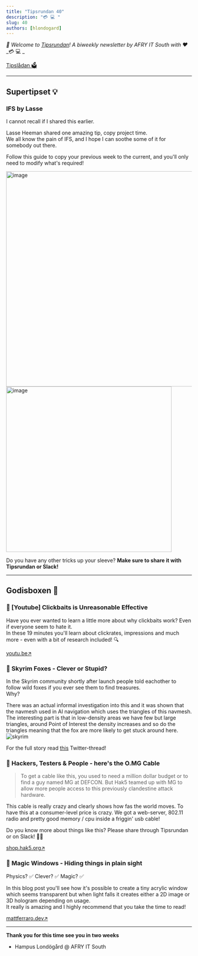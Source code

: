 ```yaml
---
title: "Tipsrundan 40"
description: "💳 💻 "
slug: 40
authors: [hlondogard]
---
```

_👋 Welcome to [Tipsrundan](https://afry-south.github.io/tipsrundan/2021-09-07-tipsrundan-40/)! A biweekly newsletter by AFRY IT South with ❤️_  
_💳 💻 _
<!--truncate-->

[Tipslådan 🗳](mailto:hampus.londogard@afry.com?subject=Tips)    

---
## Supertipset 💡
###         IFS by Lasse

I cannot recall if I shared this earlier. 

Lasse Heeman shared one amazing tip, copy project time.  
We all know the pain of IFS, and I hope I can soothe some of it for somebody out there.

Follow this guide to copy your previous week to the current, and you'll only need to modify what's required!

 <img width="584" alt="image" src="https://user-images.githubusercontent.com/7490199/132257448-8d2b4fae-3fa9-4dd7-9d1e-1da7ba26943c.png"><img width="449" alt="image" src="https://user-images.githubusercontent.com/7490199/132257486-9de6fdb2-64d7-4e00-a5ab-d0b8891f4e6f.png">

Do you have any other tricks up your sleeve? **Make sure to share it with Tipsrundan or Slack!**

---



## Godisboxen 🍭
        
### 🔀 [Youtube] Clickbaits is Unreasonable Effective

Have you ever wanted to learn a little more about why clickbaits work? Even if everyone seem to hate it.  
In these 19 minutes you'll learn  about clickrates, impressions and much more - even with a bit of research included! 🔍

[youtu.be↗](https://youtu.be/S2xHZPH5Sng)

### 🔀 Skyrim Foxes - Clever or Stupid?

In the Skyrim community shortly after launch people told eachother to follow wild foxes if you ever see them to find treasures.  
Why?

There was an actual informal investigation into this and it was shown that the navmesh used in AI navigation which uses the triangles of this navmesh.  
The interesting part is that in low-density areas we have few but large triangles, around Point of Interest the density increases and so do the triangles meaning that the fox are more likely to get stuck around here.  
![skyrim](https://pbs.twimg.com/media/E9FKexIXsAI95V4?format=jpg&name=small)

For the full story read [this](https://twitter.com/joelburgess/status/1428008043556622336?utm_source=hackernewsletter&utm_medium=email&utm_term=fun) Twitter-thread!



### 🔀 Hackers, Testers & People - here's the O.MG Cable

> To get a cable like this, you used to need a million dollar budget or to find a guy named MG at DEFCON. But Hak5 teamed up with MG to allow more people access to this previously clandestine attack hardware. 

This cable is really crazy and clearly shows how fas the world moves. To have this at a consumer-level price is crazy. We got a web-server, 802.11 radio and pretty good memory / cpu inside a friggin' usb cable!

Do you know more about things like this? Please share through Tipsrundan or on Slack! 👨‍💻

[shop.hak5.org↗](https://shop.hak5.org/products/o-mg-cable-usb-a)

### 🔀 Magic Windows - Hiding things in plain sight

Physics? ✅
Clever? ✅
Magic? ✅

In this blog post you'll see how it's possible to create a tiny acrylic window which seems transparent but when light falls it creates either a 2D image or 3D hologram depending on usage.  
It really is amazing and I highly recommend that you take the time to read!

[mattferraro.dev↗](https://mattferraro.dev/posts/caustics-engineering)   

---

**Thank you for this time see you in two weeks**   
- Hampus Londögård @ AFRY IT South